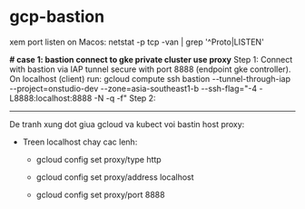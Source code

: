 # gcp-bastion
xem port listen on Macos:
   netstat -p tcp -van | grep '^Proto\|LISTEN'

**# case 1: bastion connect to gke private cluster use proxy**
  Step 1: Connect with bastion via IAP tunnel secure with port 8888 (endpoint gke controller). On localhost (client) run:
    gcloud compute ssh bastion --tunnel-through-iap --project=onstudio-dev --zone=asia-southeast1-b --ssh-flag="-4 -L8888:localhost:8888 -N -q -f"
  Step 2: 
    
    
---------
De tranh xung dot giua gcloud va kubect voi bastin host proxy:
- Treen localhost chay cac lenh:
   - gcloud config set proxy/type http

   - gcloud config set proxy/address localhost

   - gcloud config set proxy/port 8888
